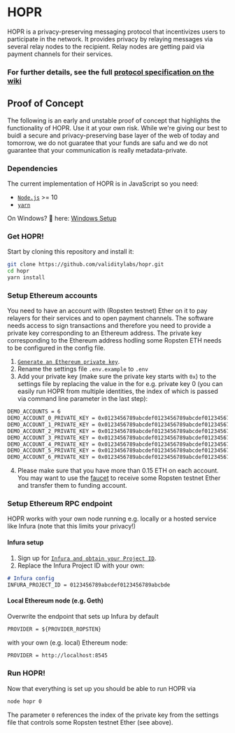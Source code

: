 # HOPR
HOPR is a privacy-preserving messaging protocol that incentivizes users to participate in the network. It provides privacy by relaying messages via several relay nodes to the recipient. Relay nodes are getting paid via payment channels for their services.

### For further details, see the full [protocol specification on the wiki](../../wiki)

## Proof of Concept
The following is an early and unstable proof of concept that highlights the functionality of HOPR. Use it at your own risk. While we're giving our best to buidl a secure and privacy-preserving base layer of the web of today and tomorrow, we do not guaratee that your funds are safu and we do not guarantee that your communication is really metadata-private.

### Dependencies
The current implementation of HOPR is in JavaScript so you need:
- [`Node.js`](https://nodejs.org/en/download/) >= 10
- [`yarn`](https://yarnpkg.com/en/docs/install)

On Windows? 👀 here: [Windows Setup](../../wiki/Setup#Windows)

### Get HOPR!

Start by cloning this repository and install it:
```sh
git clone https://github.com/validitylabs/hopr.git
cd hopr
yarn install
```

### Setup Ethereum accounts
You need to have an account with (Ropsten testnet) Ether on it to pay relayers for their services and to open payment channels. The software needs access to sign transactions and therefore you need to provide a private key corresponding to an Ethereum address. The private key corresponding to the Ethereum address hodling some Ropsten ETH needs to be configured in the config file.

1. [`Generate an Ethereum private key`](../../wiki/Setup/#PrivateKeyGeneration). 
2. Rename the settings file `.env.example` to `.env`
3. Add your private key (make sure the private key starts with `0x`) to the settings file by replacing the value in the for e.g. private key 0 (you can easily run HOPR from multiple identities, the index of which is passed via command line parameter in the last step):
```markdown
DEMO_ACCOUNTS = 6
DEMO_ACCOUNT_0_PRIVATE_KEY = 0x0123456789abcdef0123456789abcdef0123456789abcdef0123456789abcdef
DEMO_ACCOUNT_1_PRIVATE_KEY = 0x0123456789abcdef0123456789abcdef0123456789abcdef0123456789abcdef
DEMO_ACCOUNT_2_PRIVATE_KEY = 0x0123456789abcdef0123456789abcdef0123456789abcdef0123456789abcdef
DEMO_ACCOUNT_3_PRIVATE_KEY = 0x0123456789abcdef0123456789abcdef0123456789abcdef0123456789abcdef
DEMO_ACCOUNT_4_PRIVATE_KEY = 0x0123456789abcdef0123456789abcdef0123456789abcdef0123456789abcdef
DEMO_ACCOUNT_5_PRIVATE_KEY = 0x0123456789abcdef0123456789abcdef0123456789abcdef0123456789abcdef
DEMO_ACCOUNT_6_PRIVATE_KEY = 0x0123456789abcdef0123456789abcdef0123456789abcdef0123456789abcdef
```
4. Please make sure that you have more than 0.15 ETH on each account. You may want to use the [faucet](https://faucet.ropsten.be/) to receive some Ropsten testnet Ether and transfer them to funding account.


### Setup Ethereum RPC endpoint
HOPR works with your own node running e.g. locally or a hosted service like Infura (note that this limits your privacy!)

#### Infura setup
1. Sign up for [`Infura and obtain your Project ID`](../../wiki/Setup/#Infura).
2. Replace the Infura Project ID with your own:
```markdown
# Infura config
INFURA_PROJECT_ID = 0123456789abcdef0123456789abcbde
```

#### Local Ethereum node (e.g. Geth)
Overwrite the endpoint that sets up Infura by default
```markdown
PROVIDER = ${PROVIDER_ROPSTEN}
```

with your own (e.g. local) Ethereum node:
```markdown
PROVIDER = http://localhost:8545
```

### Run HOPR!
Now that everything is set up you should be able to run HOPR via
```sh
node hopr 0
```
The parameter `0` references the index of the private key from the settings file that controls some Ropsten testnet Ether (see above).
